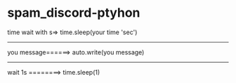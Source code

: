 # spam_discord-ptyhon



time wait with s=> time.sleep(your time 'sec')
<hr>
you message======> auto.write(you message)
<hr>
wait  1s ========> time.sleep(1)
